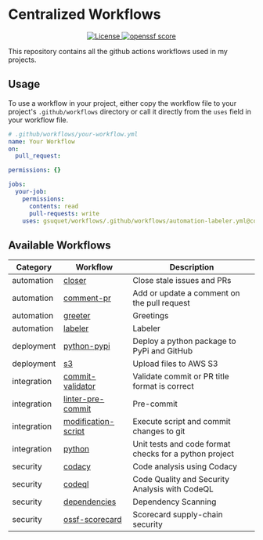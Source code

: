 # Centralized Workflows
<p align="center">
  <a href="https://github.com/gsuquet/workflows/blob/main/LICENSE" target="_blank" alt="License">
    <img src="https://img.shields.io/github/license/gsuquet/workflows" alt="License">
  </a>
  <a href="https://securityscorecards.dev/viewer/?uri=github.com/gsuquet/workflows" alt="openssf scorecard"> 
    <img src="https://api.securityscorecards.dev/projects/github.com/gsuquet/workflows/badge" alt="openssf score"/> 
  </a>
</p>

This repository contains all the github actions workflows used in my projects.

## Usage

To use a workflow in your project, either copy the workflow file to your project's `.github/workflows` directory or call it directly from the `uses` field in your workflow file.

```yaml
# .github/workflows/your-workflow.yml
name: Your Workflow
on:
  pull_request:

permissions: {}

jobs:
  your-job:
    permissions:
      contents: read
      pull-requests: write
    uses: gsuquet/workflows/.github/workflows/automation-labeler.yml@commit-sha
```

## Available Workflows

| Category | Workflow | Description |
| --- | --- | --- |
| automation | [closer](./.github/workflows/automation-closer.yml) | Close stale issues and PRs |
| automation | [comment-pr](./.github/workflows/automation-comment-pr.yml) | Add or update a comment on the pull request |
| automation | [greeter](./.github/workflows/automation-greeter.yml) | Greetings |
| automation | [labeler](./.github/workflows/automation-labeler.yml) | Labeler |
| deployment | [python-pypi](./.github/workflows/deployment-python-pypi.yml) | Deploy a python package to PyPi and GitHub |
| deployment | [s3](./.github/workflows/deployment-s3.yml) | Upload files to AWS S3 |
| integration | [commit-validator](./.github/workflows/integration-commit-validator.yml) | Validate commit or PR title format is correct |
| integration | [linter-pre-commit](./.github/workflows/integration-linter-pre-commit.yml) | Pre-commit |
| integration | [modification-script](./.github/workflows/integration-modification-script.yml) | Execute script and commit changes to git |
| integration | [python](./.github/workflows/integration-python.yml) | Unit tests and code format checks for a python project |
| security | [codacy](./.github/workflows/security-codacy.yml) | Code analysis using Codacy |
| security | [codeql](./.github/workflows/security-codeql.yml) | Code Quality and Security Analysis with CodeQL |
| security | [dependencies](./.github/workflows/security-dependencies.yml) | Dependency Scanning |
| security | [ossf-scorecard](./.github/workflows/security-ossf-scorecard.yml) | Scorecard supply-chain security |
<!-- WORKFLOWS TABLE END -->
